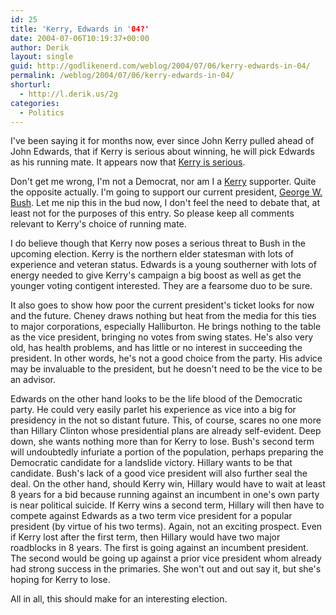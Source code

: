 ```yaml
---
id: 25
title: 'Kerry, Edwards in '04?'
date: 2004-07-06T10:19:37+00:00
author: Derik
layout: single
guid: http://godlikenerd.com/weblog/2004/07/06/kerry-edwards-in-04/
permalink: /weblog/2004/07/06/kerry-edwards-in-04/
shorturl:
  - http://l.derik.us/2g
categories:
  - Politics
---
```

I've been saying it for months now, ever since John Kerry pulled ahead of John Edwards, that if Kerry is serious about winning, he will pick Edwards as his running mate. It appears now that [Kerry is serious](http://www.nytimes.com/2004/07/06/politics/campaign/06CND-KERR.html?ex=1089777600&en=3f1673f6aab836e1&ei=5062&partner=GOOGLE).

Don't get me wrong, I'm not a Democrat, nor am I a [Kerry](http://www.johnkerry.com) supporter. Quite the opposite actually. I'm going to support our current president, [George W. Bush](http://www.georgewbush.com). Let me nip this in the bud now, I don't feel the need to debate that, at least not for the purposes of this entry. So please keep all comments relevant to Kerry's choice of running mate.

I do believe though that Kerry now poses a serious threat to Bush in the upcoming election. Kerry is the northern elder statesman with lots of experience and veteran status. Edwards is a young southerner with lots of energy needed to give Kerry's campaign a big boost as well as get the younger voting contigent interested. They are a fearsome duo to be sure.

It also goes to show how poor the current president's ticket looks for now and the future. Cheney draws nothing but heat from the media for this ties to major corporations, especially Halliburton. He brings nothing to the table as the vice president, bringing no votes from swing states. He's also very old, has health problems, and has little or no interest in succeeding the president. In other words, he's not a good choice from the party. His advice may be invaluable to the president, but he doesn't need to be the vice to be an advisor.

Edwards on the other hand looks to be the life blood of the Democratic party. He could very easily parlet his experience as vice into a big for presidency in the not so distant future. This, of course, scares no one more than Hillary Clinton whose presidential plans are already self-evident. Deep down, she wants nothing more than for Kerry to lose. Bush's second term will undoubtedly infuriate a portion of the population, perhaps preparing the Democratic candidate for a landslide victory. Hillary wants to be that candidate. Bush's lack of a good vice president will also further seal the deal. On the other hand, should Kerry win, Hillary would have to wait at least 8 years for a bid because running against an incumbent in one's own party is near political suicide. If Kerry wins a second term, Hillary will then have to compete against Edwards as a two term vice president for a popular president (by virtue of his two terms). Again, not an exciting prospect. Even if Kerry lost after the first term, then Hillary would have two major roadblocks in 8 years. The first is going against an incumbent president. The second would be going up against a prior vice president whom already had strong success in the primaries. She won't out and out say it, but she's hoping for Kerry to lose.

All in all, this should make for an interesting election.